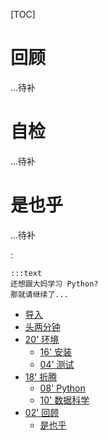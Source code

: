 [TOC]

# 回顾

...待补

# 自检

...待补

# 是也乎

...待补

:

    :::text
    还想跟大妈学习 Python?
    那就请继续了...


* [导入](min-loading.md)
* [头两分钟](min-0-2.md)
* [20' 环境](min-2-22.md)
    - [16' 安装](min-2-18.md)
    - [04' 测试](min-18-22.md)
* [18' 折腾](min-22-40.md)
    - [08' Python](min-22-30.md)
    - [10' 数据科学](min-30-40.md)
* [02' 回顾](min-40-42.md)
    - [是也乎](min-plus.md)

